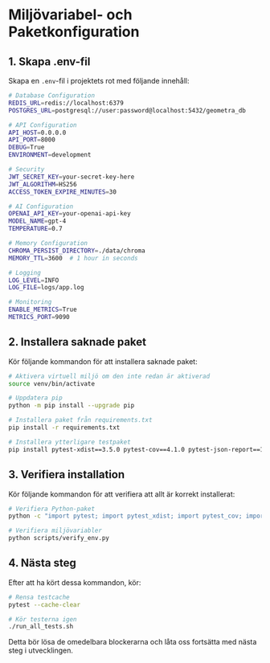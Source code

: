 # Miljövariabel- och Paketkonfiguration

## 1. Skapa .env-fil

Skapa en `.env`-fil i projektets rot med följande innehåll:

```bash
# Database Configuration
REDIS_URL=redis://localhost:6379
POSTGRES_URL=postgresql://user:password@localhost:5432/geometra_db

# API Configuration
API_HOST=0.0.0.0
API_PORT=8000
DEBUG=True
ENVIRONMENT=development

# Security
JWT_SECRET_KEY=your-secret-key-here
JWT_ALGORITHM=HS256
ACCESS_TOKEN_EXPIRE_MINUTES=30

# AI Configuration
OPENAI_API_KEY=your-openai-api-key
MODEL_NAME=gpt-4
TEMPERATURE=0.7

# Memory Configuration
CHROMA_PERSIST_DIRECTORY=./data/chroma
MEMORY_TTL=3600  # 1 hour in seconds

# Logging
LOG_LEVEL=INFO
LOG_FILE=logs/app.log

# Monitoring
ENABLE_METRICS=True
METRICS_PORT=9090
```

## 2. Installera saknade paket

Kör följande kommandon för att installera saknade paket:

```bash
# Aktivera virtuell miljö om den inte redan är aktiverad
source venv/bin/activate

# Uppdatera pip
python -m pip install --upgrade pip

# Installera paket från requirements.txt
pip install -r requirements.txt

# Installera ytterligare testpaket
pip install pytest-xdist==3.5.0 pytest-cov==4.1.0 pytest-json-report==1.5.0
```

## 3. Verifiera installation

Kör följande kommandon för att verifiera att allt är korrekt installerat:

```bash
# Verifiera Python-paket
python -c "import pytest; import pytest_xdist; import pytest_cov; import pytest_json_report"

# Verifiera miljövariabler
python scripts/verify_env.py
```

## 4. Nästa steg

Efter att ha kört dessa kommandon, kör:

```bash
# Rensa testcache
pytest --cache-clear

# Kör testerna igen
./run_all_tests.sh
```

Detta bör lösa de omedelbara blockerarna och låta oss fortsätta med nästa steg i utvecklingen. 